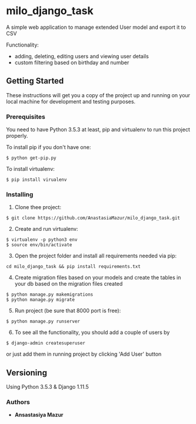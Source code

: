 # milo_django_task

A simple web application to manage extended User model and export it to CSV

Functionality:
* adding, deleting, editing users and viewing user details
* custom filtering based on birthday and number
## Getting Started
These instructions will get you a copy of the project up and running on your local machine for development and testing purposes. 
### Prerequisites
You need to have Python 3.5.3 at least, pip and virtualenv to run this project properly.

To install pip if you don't have one:
```
$ python get-pip.py
```
To install virtualenv:
```
$ pip install virualenv
```
### Installing
1) Clone thee project:
```
$ git clone https://github.com/AnastasiaMazur/milo_django_task.git
```
2) Create and run virtualenv:
```
$ virtualenv -p python3 env
$ source env/bin/activate
```
3) Open the project folder and install all requirements needed via pip:
```
cd milo_django_task && pip install requirements.txt
```
4) Create migration files based on your models and create the tables in your db based on the migration files created
```
$ python manage.py makemigrations
$ python manage.py migrate
```
5) Run project (be sure that 8000 port is free):
```
$ python manage.py runserver
```
6) To see all the functionality, you should add a couple of users by
```
$ django-admin createsuperuser
```
or just add them in running project by clicking 'Add User' button
## Versioning
Using Python 3.5.3 & Django 1.11.5
### Authors
* **Ansastasiya Mazur**
